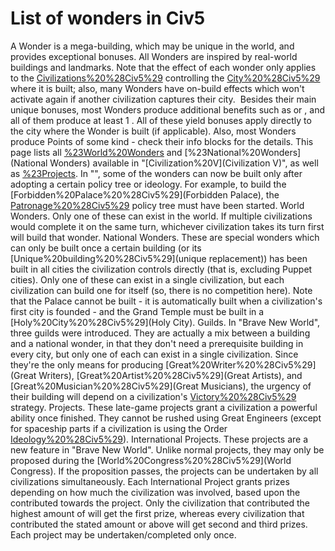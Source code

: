 # List of wonders in Civ5

A Wonder is a mega-building, which may be unique in the world, and provides exceptional bonuses. All Wonders are inspired by real-world buildings and landmarks. Note that the effect of each wonder only applies to the [Civilizations%20%28Civ5%29](civilization) controlling the [City%20%28Civ5%29](city) where it is built; also, many Wonders have on-build effects which won't activate again if another civilization captures their city. 
Besides their main unique bonuses, most Wonders produce additional benefits such as or , and all of them produce at least 1 . All of these yield bonuses apply directly to the city where the Wonder is built (if applicable). Also, most Wonders produce Points of some kind - check their info blocks for the details.
This page lists all [%23World%20Wonders](World) and [%23National%20Wonders](National Wonders) available in "[Civilization%20V](Civilization V)", as well as [%23Projects](Projects).
In "", some of the wonders can now be built only after adopting a certain policy tree or ideology. For example, to build the [Forbidden%20Palace%20%28Civ5%29](Forbidden Palace), the [Patronage%20%28Civ5%29](Patronage) policy tree must have been started.
World Wonders.
Only one of these can exist in the world. If multiple civilizations would complete it on the same turn, whichever civilization takes its turn first will build that wonder.
National Wonders.
These are special wonders which can only be built once a certain building (or its [Unique%20building%20%28Civ5%29](unique replacement)) has been built in all cities the civilization controls directly (that is, excluding Puppet cities). Only one of these can exist in a single civilization, but each civilization can build one for itself (so, there is no competition here). Note that the Palace cannot be built - it is automatically built when a civilization's first city is founded - and the Grand Temple must be built in a [Holy%20City%20%28Civ5%29](Holy City).
Guilds.
In "Brave New World", three guilds were introduced. They are actually a mix between a building and a national wonder, in that they don't need a prerequisite building in every city, but only one of each can exist in a single civilization. Since they're the only means for producing [Great%20Writer%20%28Civ5%29](Great Writers), [Great%20Artist%20%28Civ5%29](Great Artists), and [Great%20Musician%20%28Civ5%29](Great Musicians), the urgency of their building will depend on a civilization's [Victory%20%28Civ5%29](victory) strategy.
Projects.
These late-game projects grant a civilization a powerful ability once finished. They cannot be rushed using Great Engineers (except for spaceship parts if a civilization is using the Order [Ideology%20%28Civ5%29](Ideology)).
International Projects.
These projects are a new feature in "Brave New World". Unlike normal projects, they may only be proposed during the [World%20Congress%20%28Civ5%29](World Congress). If the proposition passes, the projects can be undertaken by all civilizations simultaneously. Each International Project grants prizes depending on how much the civilization was involved, based upon the contributed towards the project. Only the civilization that contributed the highest amount of will get the first prize, whereas every civilization that contributed the stated amount or above will get second and third prizes. Each project may be undertaken/completed only once.